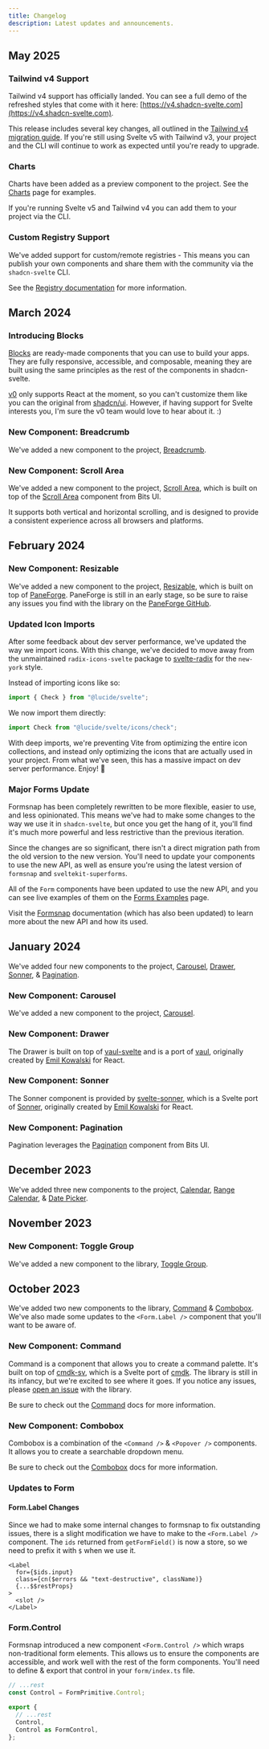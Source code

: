 ```yaml
---
title: Changelog
description: Latest updates and announcements.
---
```


<script>
	import Steps from '$lib/components/steps.svelte'
	import Callout from '$lib/components/callout.svelte'
	import ComponentPreview from '$lib/components/component-preview.svelte'
</script>

## May 2025

### Tailwind v4 Support

Tailwind v4 support has officially landed. You can see a full demo of the refreshed styles that come with it here: [https://v4.shadcn-svelte.com](https://v4.shadcn-svelte.com).

This release includes several key changes, all outlined in the [Tailwind v4 migration guide](/docs/migration/tailwind-v4). If you're still using Svelte v5 with Tailwind v3, your project and the CLI will continue to work as expected until you're ready to upgrade.

### Charts

Charts have been added as a preview component to the project. See the [Charts](/charts) page for examples.

If you're running Svelte v5 and Tailwind v4 you can add them to your project via the CLI.

### Custom Registry Support

We've added support for custom/remote registries - This means you can publish your own components and share them with the community via the `shadcn-svelte` CLI.

See the [Registry documentation](/docs/registry) for more information.

## March 2024

### Introducing Blocks

[Blocks](/blocks) are ready-made components that you can use to build your apps. They are fully responsive, accessible, and composable, meaning they are built using the same principles as the rest of the components in shadcn-svelte.

[v0](https://v0.dev) only supports React at the moment, so you can't customize them like you can the original from [shadcn/ui](https://ui.shadcn.com). However, if having support for Svelte interests you, I'm sure the v0 team would love to hear about it. :)

### New Component: Breadcrumb

We've added a new component to the project, [Breadcrumb](/docs/components/breadcrumb).

### New Component: Scroll Area

We've added a new component to the project, [Scroll Area](/docs/components/scroll-area), which is built on top of the [Scroll Area](https://bits-ui.com/docs/components/scroll-area) component from Bits UI.

It supports both vertical and horizontal scrolling, and is designed to provide a consistent experience across all browsers and platforms.

## February 2024

### New Component: Resizable

We've added a new component to the project, [Resizable](/docs/components/resizable), which is built on top of [PaneForge](https://paneforge.com). PaneForge is still in an early stage, so be sure to raise any issues you find with the library on the [PaneForge GitHub](https://github.com/svecosystem/paneforge).


### Updated Icon Imports

After some feedback about dev server performance, we've updated the way we import icons. With this change, we've decided to move away from the unmaintained `radix-icons-svelte` package to [svelte-radix](https://github.com/shinokada/svelte-radix) for the `new-york` style.

Instead of importing icons like so:

```ts
import { Check } from "@lucide/svelte";
```

We now import them directly:

```ts
import Check from "@lucide/svelte/icons/check";
```

With deep imports, we're preventing Vite from optimizing the entire icon collections, and instead only optimizing the icons that are actually used in your project. From what we've seen, this has a massive impact on dev server performance. Enjoy! 🚀

### Major Forms Update

Formsnap has been completely rewritten to be more flexible, easier to use, and less opinionated. This means we've had to make some changes to the way we use it in `shadcn-svelte`, but once you get the hang of it, you'll find it's much more powerful and less restrictive than the previous iteration.

Since the changes are so significant, there isn't a direct migration path from the old version to the new version. You'll need to update your components to use the new API, as well as ensure you're using the latest version of `formsnap` and `sveltekit-superforms`.

All of the `Form` components have been updated to use the new API, and you can see live examples of them on the [Forms Examples](/examples/forms) page.

Visit the [Formsnap](https://formsnap.dev) documentation (which has also been updated) to learn more about the new API and how its used.

## January 2024

We've added four new components to the project, [Carousel](/docs/components/carousel), [Drawer](/docs/components/drawer), [Sonner](/docs/components/sonner), & [Pagination](/docs/components/pagination).

### New Component: Carousel

We've added a new component to the project, [Carousel](/docs/components/carousel).

<ComponentPreview name="carousel-demo">

<div></div>

</ComponentPreview>

### New Component: Drawer

The Drawer is built on top of [vaul-svelte](https://vaul-svelte.com) and is a port of [vaul](https://vaul.emilkowalski.ski/), originally created by [Emil Kowalski](https://twitter.com/emilkowalski_) for React.

<ComponentPreview name="drawer-demo">

<div></div>

</ComponentPreview>

### New Component: Sonner

The Sonner component is provided by [svelte-sonner](https://svelte-sonner.vercel.app/), which is a Svelte port of [Sonner](https://sonner.emilkowal.ski/), originally created by [Emil Kowalski](https://twitter.com/emilkowalski_) for React.

<ComponentPreview name="sonner-demo">

<div></div>

</ComponentPreview>

### New Component: Pagination

Pagination leverages the [Pagination](https://bits-ui.com/docs/components/pagination) component from Bits UI.

## December 2023

We've added three new components to the project, [Calendar](/docs/components/calendar), [Range Calendar](/docs/components/range-calendar), & [Date Picker](/docs/components/date-picker).


## November 2023

### New Component: Toggle Group

We've added a new component to the library, [Toggle Group](/docs/components/toggle-group).

## October 2023

We've added two new components to the library, [Command](/docs/components/command) & [Combobox](/docs/components/combobox). We've also made some updates to the `<Form.Label />` component that you'll want to be aware of.

### New Component: Command

Command is a component that allows you to create a command palette. It's built on top of [cmdk-sv](https://cmdk-sv.com), which is a Svelte port of [cmdk](https://cmdk.paco.me). The library is still in its infancy, but we're excited to see where it goes. If you notice any issues, please [open an issue](https://github.com/huntabyte/cmdk-sv) with the library.

Be sure to check out the [Command](/docs/components/command) docs for more information.

### New Component: Combobox

Combobox is a combination of the `<Command />` & `<Popover />` components. It allows you to create a searchable dropdown menu.

Be sure to check out the [Combobox](/docs/components/combobox) docs for more information.

### Updates to Form

#### Form.Label Changes

Since we had to make some internal changes to formsnap to fix outstanding issues, there is a slight modification we have to make to the `<Form.Label />` component. The `ids` returned from `getFormField()` is now a store, so we need to prefix it with `$` when we use it.

```svelte title="form-label.svelte" {2}
<Label
  for={$ids.input}
  class={cn($errors && "text-destructive", className)}
  {...$$restProps}
>
  <slot />
</Label>
```

### Form.Control

Formsnap introduced a new component `<Form.Control />` which wraps non-traditional form elements. This allows us to ensure the components are accessible, and work well with the rest of the form components. You'll need to define & export that control in your `form/index.ts` file.

```ts title="src/lib/ui/form/index.ts"
// ...rest
const Control = FormPrimitive.Control;

export {
  // ...rest
  Control,
  Control as FormControl,
};
```
